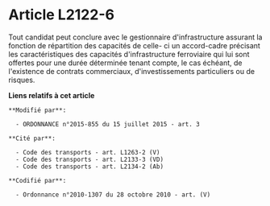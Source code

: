 # Article L2122-6

Tout candidat peut conclure avec le gestionnaire d'infrastructure assurant la fonction de répartition des capacités de celle-
ci un accord-cadre précisant les caractéristiques des capacités d'infrastructure ferroviaire qui lui sont offertes pour une
durée déterminée tenant compte, le cas échéant, de l'existence de contrats commerciaux, d'investissements particuliers ou de
risques.

**Liens relatifs à cet article**

	**Modifié par**:

	  - ORDONNANCE n°2015-855 du 15 juillet 2015 - art. 3

	**Cité par**:

	  - Code des transports - art. L1263-2 (V)
	  - Code des transports - art. L2133-3 (VD)
	  - Code des transports - art. L2134-2 (Ab)

	**Codifié par**:

	  - Ordonnance n°2010-1307 du 28 octobre 2010 - art. (V)
